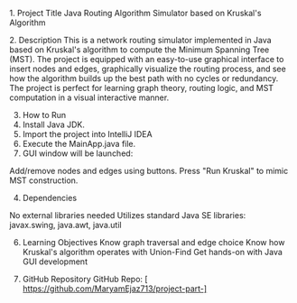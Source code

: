 1️. Project Title
Java Routing Algorithm Simulator based on Kruskal's Algorithm


2️.  Description
This is a network routing simulator implemented in Java based on Kruskal's algorithm to compute the Minimum Spanning Tree (MST). The project is equipped with an easy-to-use graphical interface to insert nodes and edges, graphically visualize the routing process, and see how the algorithm builds up the best path with no cycles or redundancy.
The project is perfect for learning graph theory, routing logic, and MST computation in a visual interactive manner.



3. How to Run
1. Install Java JDK.
2. Import the project into IntelliJ IDEA
3. Execute the MainApp.java file.
4. GUI window will be launched:
   
 Add/remove nodes and edges using buttons.
 Press "Run Kruskal" to mimic MST construction.

4. Dependencies
   
 No external libraries needed
 Utilizes standard Java SE libraries: javax.swing, java.awt, java.util

6. Learning Objectives 
Know graph traversal and edge choice
Know how Kruskal's algorithm operates with Union-Find
Get hands-on with Java GUI development


7. GitHub Repository 
GitHub Repo: [ https://github.com/MaryamEjaz713/project-part-]
